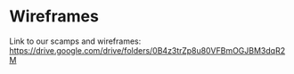 Wireframes
==========

Link to our scamps and wireframes: https://drive.google.com/drive/folders/0B4z3trZp8u80VFBmOGJBM3dqR2M  
